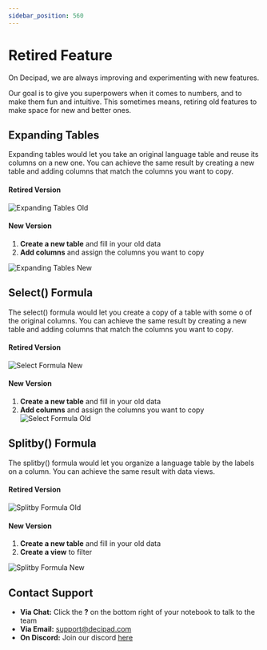 ```yaml
---
sidebar_position: 560
---
```


# Retired Feature

On Decipad, we are always improving and experimenting with new features.

Our goal is to give you superpowers when it comes to numbers, and to make them fun and intuitive.
This sometimes means, retiring old features to make space for new and better ones.

## Expanding Tables

Expanding tables would let you take an original language table and reuse its columns on a new one.
You can achieve the same result by creating a new table and adding columns that match the columns you want to copy.

#### Retired Version

![Expanding Tables Old](./img/ExpandingTablesOld.png)

#### New Version

1.  **Create a new table** and fill in your old data
2.  **Add columns** and assign the columns you want to copy

![Expanding Tables New](./img/ExpandingTablesNew.png)

## Select() Formula

The select() formula would let you create a copy of a table with some o of the original columns.
You can achieve the same result by creating a new table and adding columns that match the columns you want to copy.

#### Retired Version

![Select Formula New](./img/SelectFormulaNew.png)

#### New Version

1.  **Create a new table** and fill in your old data
2.  **Add columns** and assign the columns you want to copy
    ![Select Formula Old](./img/SelectFormulaOld.png)

## Splitby() Formula

The splitby() formula would let you organize a language table by the labels on a column.
You can achieve the same result with data views.

#### Retired Version

![Splitby Formula Old](./img/SplitbyOld.png)

#### New Version

1.  **Create a new table** and fill in your old data
2.  **Create a view** to filter

![Splitby Formula New](./img/SplitbyNew.gif)

## Contact Support

- **Via Chat:** Click the **?** on the bottom right of your notebook to talk to the team
- **Via Email:** [support@decipad.com](mailto:support@decipad.com)
- **On Discord:** Join our discord [here](https://discord.gg/CUtKEd3rBn)
